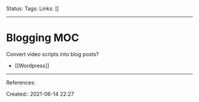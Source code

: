Status:
Tags: 
Links: [[
___
# Blogging MOC
Convert video scripts into blog posts?
- [[Wordpress]]
___
References:

Created:: 2021-06-14 22:27